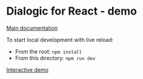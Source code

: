 # Dialogic for React - demo

[Main documentation](../../README.md)

To start local development with live reload:

* From the root: `npm install`
* From this directory: `npm run dev`

[Interactive demo](
xxx
)
